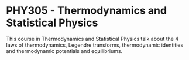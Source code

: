 # PHY305 - Thermodynamics and Statistical Physics

This course in Thermodynamics and Statistical Physics talk about the 4 laws of thermodynamics, Legendre transforms, thermodynamic identities and thermodynamic potentials and equilibriums.
